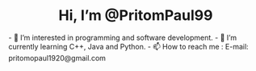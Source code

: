 <h1 align="center">Hi, I’m @PritomPaul99</h1>
- 👀 I’m interested in programming and software development.
- 🌱 I’m currently learning C++, Java and Python.
<!-- - 💞️ I’m looking to collaborate on ... -->
- 📫 How to reach me : E-mail: pritomopaul1920@gmail.com

<!---
PritomPaul99/PritomPaul99 is a ✨ special ✨ repository because its `README.md` (this file) appears on your GitHub profile.
You can click the Preview link to take a look at your changes.
--->
